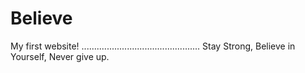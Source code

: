 # Believe
My first website!
...............................................
      Stay Strong, 
   Believe in Yourself,
     Never give up.
   
